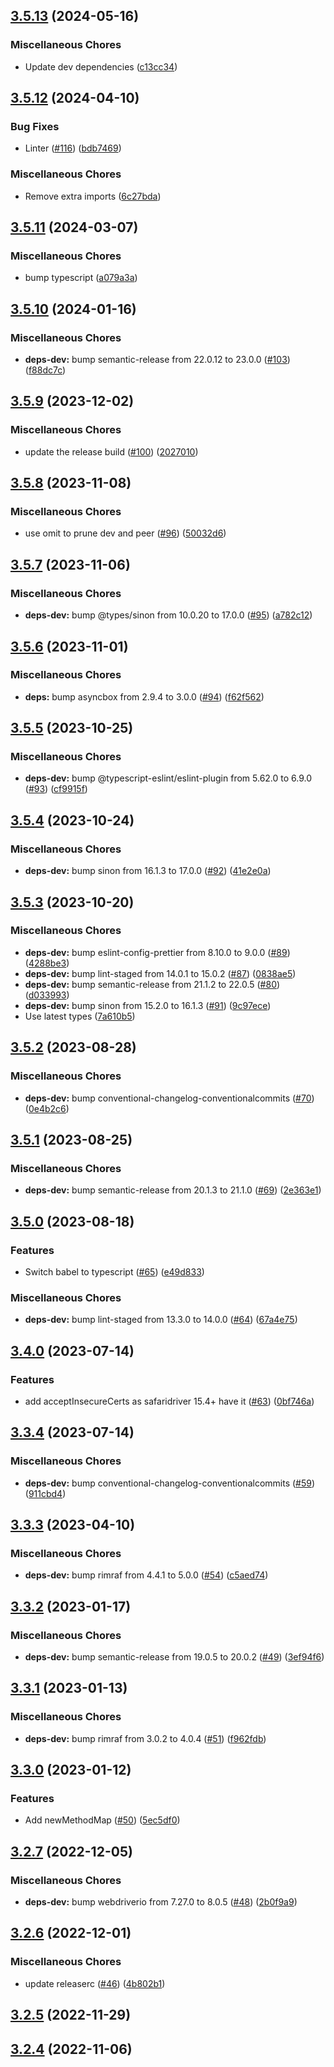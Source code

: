 ## [3.5.13](https://github.com/appium/appium-safari-driver/compare/v3.5.12...v3.5.13) (2024-05-16)


### Miscellaneous Chores

* Update dev dependencies ([c13cc34](https://github.com/appium/appium-safari-driver/commit/c13cc347559b463931ab3e0829a86bc5a9d62b6e))

## [3.5.12](https://github.com/appium/appium-safari-driver/compare/v3.5.11...v3.5.12) (2024-04-10)


### Bug Fixes

* Linter ([#116](https://github.com/appium/appium-safari-driver/issues/116)) ([bdb7469](https://github.com/appium/appium-safari-driver/commit/bdb7469a6577b17fc718db6575a6304fee71a0ce))


### Miscellaneous Chores

* Remove extra imports ([6c27bda](https://github.com/appium/appium-safari-driver/commit/6c27bdaf53da0c10bab5e52afc76ebb6ebc0cb8c))

## [3.5.11](https://github.com/appium/appium-safari-driver/compare/v3.5.10...v3.5.11) (2024-03-07)


### Miscellaneous Chores

* bump typescript ([a079a3a](https://github.com/appium/appium-safari-driver/commit/a079a3ad6f077dd568a7b311e25af5acdf447851))

## [3.5.10](https://github.com/appium/appium-safari-driver/compare/v3.5.9...v3.5.10) (2024-01-16)


### Miscellaneous Chores

* **deps-dev:** bump semantic-release from 22.0.12 to 23.0.0 ([#103](https://github.com/appium/appium-safari-driver/issues/103)) ([f88dc7c](https://github.com/appium/appium-safari-driver/commit/f88dc7c86be7c85dc6998aad247f77f66329024a))

## [3.5.9](https://github.com/appium/appium-safari-driver/compare/v3.5.8...v3.5.9) (2023-12-02)


### Miscellaneous Chores

* update the release build ([#100](https://github.com/appium/appium-safari-driver/issues/100)) ([2027010](https://github.com/appium/appium-safari-driver/commit/20270101b6f0977ec7fffaf2741b59a2939d81ee))

## [3.5.8](https://github.com/appium/appium-safari-driver/compare/v3.5.7...v3.5.8) (2023-11-08)


### Miscellaneous Chores

* use omit to prune dev and peer ([#96](https://github.com/appium/appium-safari-driver/issues/96)) ([50032d6](https://github.com/appium/appium-safari-driver/commit/50032d60ba2c354be3374458bd9ab3bccce51c21))

## [3.5.7](https://github.com/appium/appium-safari-driver/compare/v3.5.6...v3.5.7) (2023-11-06)


### Miscellaneous Chores

* **deps-dev:** bump @types/sinon from 10.0.20 to 17.0.0 ([#95](https://github.com/appium/appium-safari-driver/issues/95)) ([a782c12](https://github.com/appium/appium-safari-driver/commit/a782c1202489fca0e9419810e6312fcd8a1fd60a))

## [3.5.6](https://github.com/appium/appium-safari-driver/compare/v3.5.5...v3.5.6) (2023-11-01)


### Miscellaneous Chores

* **deps:** bump asyncbox from 2.9.4 to 3.0.0 ([#94](https://github.com/appium/appium-safari-driver/issues/94)) ([f62f562](https://github.com/appium/appium-safari-driver/commit/f62f562a60d5ab31e76e7894a3a599293342a084))

## [3.5.5](https://github.com/appium/appium-safari-driver/compare/v3.5.4...v3.5.5) (2023-10-25)


### Miscellaneous Chores

* **deps-dev:** bump @typescript-eslint/eslint-plugin from 5.62.0 to 6.9.0 ([#93](https://github.com/appium/appium-safari-driver/issues/93)) ([cf9915f](https://github.com/appium/appium-safari-driver/commit/cf9915f4498ae02d3270119723e18f04c81db955))

## [3.5.4](https://github.com/appium/appium-safari-driver/compare/v3.5.3...v3.5.4) (2023-10-24)


### Miscellaneous Chores

* **deps-dev:** bump sinon from 16.1.3 to 17.0.0 ([#92](https://github.com/appium/appium-safari-driver/issues/92)) ([41e2e0a](https://github.com/appium/appium-safari-driver/commit/41e2e0aaf67be2f21ff54f51d108b134e8c6ed10))

## [3.5.3](https://github.com/appium/appium-safari-driver/compare/v3.5.2...v3.5.3) (2023-10-20)


### Miscellaneous Chores

* **deps-dev:** bump eslint-config-prettier from 8.10.0 to 9.0.0 ([#89](https://github.com/appium/appium-safari-driver/issues/89)) ([4288be3](https://github.com/appium/appium-safari-driver/commit/4288be37d4cdd48c6e4a7b6cd7146e4ce0c9dd5a))
* **deps-dev:** bump lint-staged from 14.0.1 to 15.0.2 ([#87](https://github.com/appium/appium-safari-driver/issues/87)) ([0838ae5](https://github.com/appium/appium-safari-driver/commit/0838ae5a654799de5922fb803f957340648a069b))
* **deps-dev:** bump semantic-release from 21.1.2 to 22.0.5 ([#80](https://github.com/appium/appium-safari-driver/issues/80)) ([d033993](https://github.com/appium/appium-safari-driver/commit/d0339936f4ad2d4dd18e08c1de0afc167d80ec4f))
* **deps-dev:** bump sinon from 15.2.0 to 16.1.3 ([#91](https://github.com/appium/appium-safari-driver/issues/91)) ([9c97ece](https://github.com/appium/appium-safari-driver/commit/9c97ece783679291b4c571520217bf94e67c5b3f))
* Use latest types ([7a610b5](https://github.com/appium/appium-safari-driver/commit/7a610b5a300f4027a109c1dab651a1cadc8e9b69))

## [3.5.2](https://github.com/appium/appium-safari-driver/compare/v3.5.1...v3.5.2) (2023-08-28)


### Miscellaneous Chores

* **deps-dev:** bump conventional-changelog-conventionalcommits ([#70](https://github.com/appium/appium-safari-driver/issues/70)) ([0e4b2c6](https://github.com/appium/appium-safari-driver/commit/0e4b2c634969159a4a2bc2450d53b44ab2c60ffa))

## [3.5.1](https://github.com/appium/appium-safari-driver/compare/v3.5.0...v3.5.1) (2023-08-25)


### Miscellaneous Chores

* **deps-dev:** bump semantic-release from 20.1.3 to 21.1.0 ([#69](https://github.com/appium/appium-safari-driver/issues/69)) ([2e363e1](https://github.com/appium/appium-safari-driver/commit/2e363e18d3215ebb5b26fb8bc59ceaf47fb3b071))

## [3.5.0](https://github.com/appium/appium-safari-driver/compare/v3.4.0...v3.5.0) (2023-08-18)


### Features

* Switch babel to typescript ([#65](https://github.com/appium/appium-safari-driver/issues/65)) ([e49d833](https://github.com/appium/appium-safari-driver/commit/e49d833c5d3b7d7dd52a9e36f4ee602eb0952c49))


### Miscellaneous Chores

* **deps-dev:** bump lint-staged from 13.3.0 to 14.0.0 ([#64](https://github.com/appium/appium-safari-driver/issues/64)) ([67a4e75](https://github.com/appium/appium-safari-driver/commit/67a4e75606122166ad206a4ced07491b9a7fac86))

## [3.4.0](https://github.com/appium/appium-safari-driver/compare/v3.3.4...v3.4.0) (2023-07-14)


### Features

* add acceptInsecureCerts as safaridriver 15.4+ have it ([#63](https://github.com/appium/appium-safari-driver/issues/63)) ([0bf746a](https://github.com/appium/appium-safari-driver/commit/0bf746a3455c61313aeca0a75e9ee0877bc1661b))

## [3.3.4](https://github.com/appium/appium-safari-driver/compare/v3.3.3...v3.3.4) (2023-07-14)


### Miscellaneous Chores

* **deps-dev:** bump conventional-changelog-conventionalcommits ([#59](https://github.com/appium/appium-safari-driver/issues/59)) ([911cbd4](https://github.com/appium/appium-safari-driver/commit/911cbd4d200a5dcce7eac2fd893050874f889414))

## [3.3.3](https://github.com/appium/appium-safari-driver/compare/v3.3.2...v3.3.3) (2023-04-10)


### Miscellaneous Chores

* **deps-dev:** bump rimraf from 4.4.1 to 5.0.0 ([#54](https://github.com/appium/appium-safari-driver/issues/54)) ([c5aed74](https://github.com/appium/appium-safari-driver/commit/c5aed746b594763e26f543647ef452f58fe0e223))

## [3.3.2](https://github.com/appium/appium-safari-driver/compare/v3.3.1...v3.3.2) (2023-01-17)


### Miscellaneous Chores

* **deps-dev:** bump semantic-release from 19.0.5 to 20.0.2 ([#49](https://github.com/appium/appium-safari-driver/issues/49)) ([3ef94f6](https://github.com/appium/appium-safari-driver/commit/3ef94f6d9c076a812348a78e5bb59209424a3903))

## [3.3.1](https://github.com/appium/appium-safari-driver/compare/v3.3.0...v3.3.1) (2023-01-13)


### Miscellaneous Chores

* **deps-dev:** bump rimraf from 3.0.2 to 4.0.4 ([#51](https://github.com/appium/appium-safari-driver/issues/51)) ([f962fdb](https://github.com/appium/appium-safari-driver/commit/f962fdbfbf48ae43c62811703ee6bc973763400a))

## [3.3.0](https://github.com/appium/appium-safari-driver/compare/v3.2.7...v3.3.0) (2023-01-12)


### Features

* Add newMethodMap ([#50](https://github.com/appium/appium-safari-driver/issues/50)) ([5ec5df0](https://github.com/appium/appium-safari-driver/commit/5ec5df03c70d5ffddad6f65e81f67e23a6cef8d7))

## [3.2.7](https://github.com/appium/appium-safari-driver/compare/v3.2.6...v3.2.7) (2022-12-05)


### Miscellaneous Chores

* **deps-dev:** bump webdriverio from 7.27.0 to 8.0.5 ([#48](https://github.com/appium/appium-safari-driver/issues/48)) ([2b0f9a9](https://github.com/appium/appium-safari-driver/commit/2b0f9a9b468bd5de0b686125d8241327633fd711))

## [3.2.6](https://github.com/appium/appium-safari-driver/compare/v3.2.5...v3.2.6) (2022-12-01)


### Miscellaneous Chores

* update releaserc ([#46](https://github.com/appium/appium-safari-driver/issues/46)) ([4b802b1](https://github.com/appium/appium-safari-driver/commit/4b802b17b252f92761c52d24c0d04ffe5180fe82))

## [3.2.5](https://github.com/appium/appium-safari-driver/compare/v3.2.4...v3.2.5) (2022-11-29)

## [3.2.4](https://github.com/appium/appium-safari-driver/compare/v3.2.3...v3.2.4) (2022-11-06)
